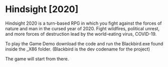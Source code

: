 # Hindsight [2020]
Hindsight 2020 is a turn-based RPG in which you fight against the forces of nature and man in the cursed year of 2020. Fight wildfires, political unrest, and more forces of destruction lead by the world-eating virus, COVID-19.



To play the Game Demo download the code and run the Blackbird.exe found inside the _X86 folder. (Blackbird is the dev codename for the project)

The game will start from there.


